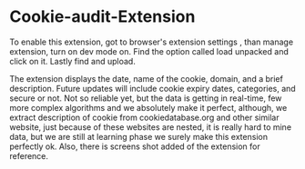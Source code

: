 # Cookie-audit-Extension
To enable this extension, got to browser's extension settings , than manage extension, turn on dev mode on. Find the option called load unpacked and click on it. Lastly find and upload.

The extension displays the date, name of the cookie, domain, and a brief description. Future updates will include cookie expiry dates, categories, and secure or not. Not so reliable yet, but the data is getting in real-time, few more complex algorithms and we absolutely make it perfect, although, we extract description of cookie from cookiedatabase.org and other similar website, just because of these websites are nested, it is really hard to mine data, but we are still at learning phase we surely make this extension perfectly ok. Also, there is screens shot added of the extension for reference.

